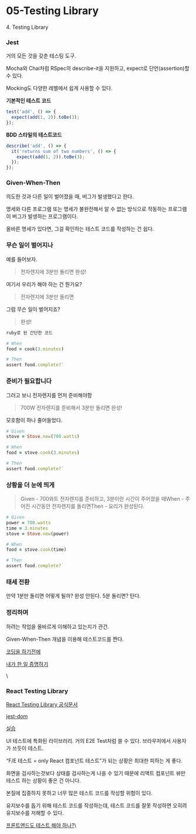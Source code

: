 # 05-Testing Library

4\. Testing Library

### Jest

거의 모든 것을 갖춘 테스팅 도구.

Mocha와 Chai처럼 RSpec의 describe-it을 지원하고, expect로 단언(assertion)할 수 있다.

Mocking도 다양한 레벨에서 쉽게 사용할 수 있다.

**기본적인 테스트 코드**

```js
test('add', () => {
  expect(add(1, 2)).toBe(3);
});
```

**BDD 스타일의 테스트코드**

```js
describe('add', () => {
  it('returns sum of two numbers', () => {
    expect(add(1, 2)).toBe(3);
  });
});
```

### Given-When-Then

의도한 것과 다른 일이 벌어졌을 때, 버그가 발생했다고 한다.

명세와 다른 프로그램 또는 명세가 불완전해서 알 수 없는 방식으로 작동하는 프로그램이 버그가 발생하는 프로그램이다.

올바른 명세가 있다면, 그걸 확인하는 테스트 코드를 작성하는 건 쉽다.

### 무슨 일이 벌어지나

예를 들어보자.

> 전자렌지에 3분만 돌리면 완성!

여기서 우리가 해야 하는 건 뭔가요?

> 전자렌지에 3분만 돌리면

그럼 무슨 일이 벌어지죠?

> 완성!

```ruby
ruby로 된 간단한 코드

# When
food = cook(3.minutes)

# Then
assert food.complete?`
```

### 준비가 필요합니다

그러고 보니 전자렌지를 먼저 준비해야함

> 700W 전자렌지를 준비해서 3분만 돌리면 완성!

모호함이 하나 줄어들었다.

```ruby
# Given
stove = Stove.new(700.watts)

# When
food = stove.cook(3.minutes)

# Then
assert food.complete?`
```

### 상황을 더 눈에 띄게

> Given - 700와트 전자렌지를 준비하고, 3분이란 시간이 주어졌을 때When - 주어진 시간동안 전자렌지를 돌리면Then - 요리가 완성된다.

```ruby
# Given
power = 700.watts
time = 3.minutes
stove = Stove.new(power)

# When
food = stove.cook(time)

# Then
assert food.complete?`
```

### 태세 전환

만약 1분만 돌리면 어떻게 될까? 완성 안된다. 5분 돌리면? 탄다.

### 정리하며

하려는 작업을 올바르게 이해하고 있는지가 관건.

Given-When-Then 개념을 이용해 테스트코드를 짠다.

[코딩을 하기전에](https://www.youtube.com/watch?v=N4FV788fNiQ)

[내가 한 일 증명하기](https://www.youtube.com/watch?v=wd8OmjB\_eUI)

\


### React Testing Library

[React Testing Library 공식문서](https://testing-library.com/docs/react-testing-library/intro/)

[jest-dom](https://testing-library.com/docs/ecosystem-jest-dom/)

[실습](https://github.com/heyho00/env-setting/pull/1/files)

UI 테스트에 특화된 라이브러리. 거의 E2E Test처럼 쓸 수 있다. 브라우저에서 사용자가 쓰듯이 테스트.

“F/E 테스트 = only React 컴포넌트 테스트”가 되는 상황은 최대한 피하는 게 좋다.

화면을 검사하는것보다 상태를 검사하는게 나을 수 있기 때문에 리액트 컴포넌트 뷰만 테스트 하는 상황이 좋은 건 아니다.

본질에 집중하지 못하고 너무 많은 테스트 코드를 작성할 위험이 있다.

유지보수를 돕기 위해 테스트 코드를 작성하는데, 테스트 코드를 잘못 작성하면 오히려 유지보수를 저해할 수 있다.

[프론트엔드도 테스트 해야 하나?](https://www.youtube.com/watch?v=-kUmsKRmOnA)\
